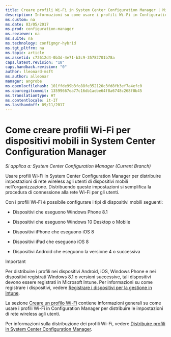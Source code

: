 ```yaml
---
title: Creare profili Wi-Fi in System Center Configuration Manager | Microsoft Docs
description: Informazioni su come usare i profili Wi-Fi in Configuration Manager per distribuire impostazioni di rete wireless agli utenti di dispositivi mobili nell'organizzazione.
ms.custom: na
ms.date: 03/05/2017
ms.prod: configuration-manager
ms.reviewer: na
ms.suite: na
ms.technology: configmgr-hybrid
ms.tgt_pltfrm: na
ms.topic: article
ms.assetid: c72612d4-0b3d-4e71-b3c9-35782701b78a
caps.latest.revision: "18"
caps.handback.revision: "0"
author: lleonard-msft
ms.author: alleonar
manager: angrobe
ms.openlocfilehash: 101ffde99b3fc88fe352120c3fd8fb3ef7a4efc0
ms.sourcegitcommit: 13599667ea77c16db1aebe64f8a6748c268f0b45
ms.translationtype: HT
ms.contentlocale: it-IT
ms.lasthandoff: 09/11/2017
---
```

# <a name="how-to-create-wi-fi-profiles-for-mobile-devices-in-system-center-configuration-manager"></a>Come creare profili Wi-Fi per dispositivi mobili in System Center Configuration Manager

*Si applica a: System Center Configuration Manager (Current Branch)*

Usare profili Wi-Fi in System Center Configuration Manager per distribuire impostazioni di rete wireless agli utenti di dispositivi mobili nell'organizzazione. Distribuendo queste impostazioni si semplifica la procedura di connessione alla rete Wi-Fi per gli utenti.  

Con i profili Wi-Fi è possibile configurare i tipi di dispositivi mobili seguenti:  

-   Dispositivi che eseguono Windows Phone 8.1  

-   Dispositivi che eseguono Windows 10 Desktop o Mobile  

-   Dispositivi iPhone che eseguono iOS 8  

-   Dispositivi iPad che eseguono iOS 8  

-   Dispositivi Android che eseguono la versione 4 o successiva

> [!IMPORTANT]  
>  Per distribuire i profili nei dispositivi Android, iOS, Windows Phone e nei dispositivi registrati Windows 8.1 o versioni successive, tali dispositivi devono essere registrati in Microsoft Intune. Per informazioni su come registrare i dispositivi, vedere [Registrare i dispositivi per la gestione in Intune](https://docs.microsoft.com/intune/deploy-use/enroll-devices-in-microsoft-intune).  

La sezione [Creare un profilo Wi-Fi](../../protect/deploy-use/create-wifi-profiles.md#create-a-wi-fi-profile) contiene informazioni generali su come usare i profili Wi-Fi in Configuration Manager per distribuire le impostazioni di rete wireless agli utenti.

Per informazioni sulla distribuzione dei profili Wi-Fi, vedere [Distribuire profili in System Center Configuration Manager](../../protect/deploy-use/deploy-wifi-vpn-email-cert-profiles.md).
